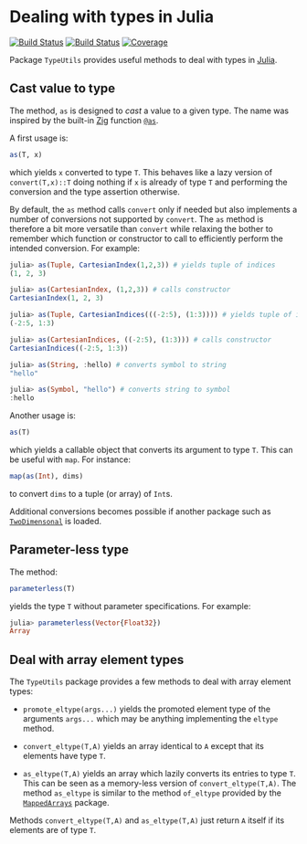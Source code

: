 # Dealing with types in Julia

[![Build Status](https://github.com/emmt/TypeUtils.jl/actions/workflows/CI.yml/badge.svg?branch=main)](https://github.com/emmt/TypeUtils.jl/actions/workflows/CI.yml?query=branch%3Amain) [![Build Status](https://ci.appveyor.com/api/projects/status/github/emmt/TypeUtils.jl?svg=true)](https://ci.appveyor.com/project/emmt/TypeUtils-jl) [![Coverage](https://codecov.io/gh/emmt/TypeUtils.jl/branch/main/graph/badge.svg)](https://codecov.io/gh/emmt/TypeUtils.jl)

Package `TypeUtils` provides useful methods to deal with types in
[Julia](https://www.julialang.org).

## Cast value to type

The method, `as` is designed to *cast* a value to a given type. The name was
inspired by the built-in [Zig](https://ziglang.org/) function
[`@as`](https://ziglang.org/documentation/master/#as).

A first usage is:

``` julia
as(T, x)
```

which yields `x` converted to type `T`. This behaves like a lazy version of
`convert(T,x)::T` doing nothing if `x` is already of type `T` and performing
the conversion and the type assertion otherwise.

By default, the `as` method calls `convert` only if needed but also implements
a number of conversions not supported by `convert`. The `as` method is
therefore a bit more versatile than `convert` while relaxing the bother to
remember which function or constructor to call to efficiently perform the
intended conversion. For example:

``` julia
julia> as(Tuple, CartesianIndex(1,2,3)) # yields tuple of indices
(1, 2, 3)

julia> as(CartesianIndex, (1,2,3)) # calls constructor
CartesianIndex(1, 2, 3)

julia> as(Tuple, CartesianIndices(((-2:5), (1:3)))) # yields tuple of index ranges
(-2:5, 1:3)

julia> as(CartesianIndices, ((-2:5), (1:3))) # calls constructor
CartesianIndices((-2:5, 1:3))

julia> as(String, :hello) # converts symbol to string
"hello"

julia> as(Symbol, "hello") # converts string to symbol
:hello
```

Another usage is:

``` julia
as(T)
```

which yields a callable object that converts its argument to type `T`. This can
be useful with `map`. For instance:

``` julia
map(as(Int), dims)
```

to convert `dims` to a tuple (or array) of `Int`s.

Additional conversions becomes possible if another package such as
[`TwoDimensonal`](https://github.com/emmt/TwoDimensional.jl) is loaded.


## Parameter-less type

The method:

``` julia
parameterless(T)
```

yields the type `T` without parameter specifications. For example:

```julia
julia> parameterless(Vector{Float32})
Array
```


## Deal with array element types

The `TypeUtils` package provides a few methods to deal with array element
types:

* `promote_eltype(args...)` yields the promoted element type of the arguments
  `args...` which may be anything implementing the `eltype` method.

* `convert_eltype(T,A)` yields an array identical to `A` except that its
  elements have type `T`.

* `as_eltype(T,A)` yields an array which lazily converts its entries to type
  `T`. This can be seen as a memory-less version of `convert_eltype(T,A)`. The
  method `as_eltype` is similar to the method `of_eltype` provided by the
  [`MappedArrays`](https://github.com/JuliaArrays/MappedArrays.jl/tree/master)
  package.

Methods `convert_eltype(T,A)` and `as_eltype(T,A)` just return `A` itself if
its elements are of type `T`.
